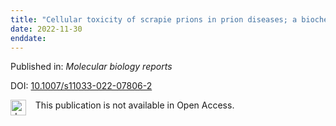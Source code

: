 ```yaml
---
title: "Cellular toxicity of scrapie prions in prion diseases; a biochemical and molecular overview."
date: 2022-11-30
enddate:
---
```


Published in: *Molecular biology reports*

DOI: [10.1007/s11033-022-07806-2](https://doi.org/10.1007/s11033-022-07806-2)

<img src="https://upload.wikimedia.org/wikipedia/commons/thumb/0/0e/Closed_Access_logo_transparent.svg/1200px-Closed_Access_logo_transparent.svg.png" alt="drawing" width="25" align="left"/> &nbsp;&nbsp;&nbsp;This publication is not available in Open Access.



